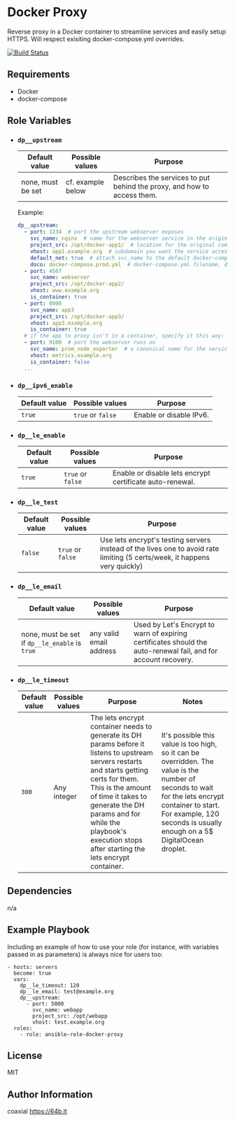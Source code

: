 Docker Proxy
=========

Reverse proxy in a Docker container to streamline services and easily setup HTTPS. Will respect exisiting docker-compose.yml overrides.

[![Build Status](https://travis-ci.org/coaxial/ansible-role-docker-proxy.svg?branch=master)](https://travis-ci.org/coaxial/ansible-role-docker-proxy)

Requirements
------------

- Docker
- docker-compose

Role Variables
--------------

- ### `dp__upstream`

  Default value | Possible values | Purpose
  ---|---|---
  none, must be set | cf. example below | Describes the services to put behind the proxy, and how to access them.

  Example:
  ```yaml
  dp__upstream:
    - port: 1234  # port the upstream webserver exposes
      svc_name: nginx  # name for the webserver service in the original compose file
      project_src: /opt/docker-app1/  # location for the original compose file on the host
      vhost: app1.example.org  # subdomain you want the service accessible from
      default_net: true  # attach svc_name to the default docker-compose network as well (cf. https://docs.docker.com/compose/networking/#configure-the-default-network), defaults to false
      doco: docker-compose.prod.yml  # docker-compose.yml filename, defaults to docker-compose.yml (optional)
    - port: 4567
      svc_name: webserver
      project_src: /opt/docker-app2/
      vhost: www.example.org
      is_container: true
    - port: 8900
      svc_name: app3
      project_src: /opt/docker-app3/
      vhost: app3.example.org
      is_container: true
    # if the app to proxy isn't in a container, specify it this way:
    - port: 9100  # port the webserver runs on
      svc_name: prom_node_exporter  # a canonical name for the service
      vhost: metrics.example.org
      is_container: false
    ...
  ```

- ### `dp__ipv6_enable`

  Default value | Possible values | Purpose
  ---|---|---
  `true`|`true` or `false`|Enable or disable IPv6.

- ### `dp__le_enable`

  Default value | Possible values | Purpose
  ---|---|---
  `true` | `true` or `false` | Enable or disable lets encrypt certificate auto-renewal.

- ### `dp__le_test`

  Default value | Possible values | Purpose
  ---|---|---
  `false`| `true` or `false`| Use lets encrypt's testing servers instead of the lives one to avoid rate limiting (5 certs/week, it happens very quickly)

- ### `dp__le_email`

  Default value | Possible values | Purpose
  ---|---|---
  none, must be set if `dp__le_enable` is `true`| any valid email address| Used by Let's Encrypt to warn of expiring certificates should the auto-renewal fail, and for account recovery.

- ### `dp__le_timeout`

  Default value | Possible values | Purpose | Notes
  ---|---|---|---
  `300` | Any integer | The lets encrypt container needs to generate its DH params before it listens to upstream servers restarts and starts getting certs for them. This is the amount of time it takes to generate the DH params and for while the playbook's execution stops after starting the lets encrypt container. | It's possible this value is too high, so it can be overridden. The value is the number of seconds to wait for the lets encrypt container to start. For example, 120 seconds is usually enough on a 5$ DigitalOcean droplet.

Dependencies
------------

n/a

Example Playbook
----------------

Including an example of how to use your role (for instance, with variables
passed in as parameters) is always nice for users too:

    - hosts: servers
      become: true
      vars:
        dp__le_timeout: 120
        dp__le_email: test@example.org
        dp__upstream:
          - port: 5000
            svc_name: webapp
            project_src: /opt/webapp
            vhost: test.example.org
      roles:
        - role: ansible-role-docker-proxy

License
-------

MIT

Author Information
------------------

coaxial <https://64b.it>
